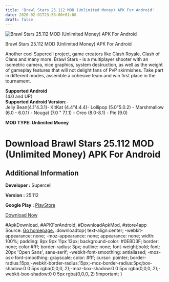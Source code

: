 ```yaml
---
title: 'Brawl Stars 25.112 MOD (Unlimited Money) APK For Android'
date: 2020-02-01T23:56:00+01:00
draft: false
---
```


![Brawl Stars 25.112 MOD (Unlimited Money) APK For Android](https://i1.wp.com/apkhome.net/wp-content/uploads/2020/02/Brawl-Stars-25.112-MOD-Unlimited-Money.png "Brawl Stars 25.112 MOD (Unlimited Money) APK For Android")

  

Brawl Stars 25.112 MOD (Unlimited Money) APK For Android

Another cool Supercell project, game creators like Clash Royale, Clash of Clans and many more. Brawl Stars - is a multiplayer shooter with an isometric camera, nice graphics, system destruction, as well as the weight of gameplay features that will not delight fans of PvP skirmishes. Take part in different modes, assemble a cohesive team and win first place in the tournament.

**Supported Android**  
{4.0 and UP}  
**Supported Android Version**:-  
Jelly Bean(4.1"4.3.1)- KitKat (4.4"4.4.4)- Lollipop (5.0"5.0.2) - Marshmallow (6.0 - 6.0.1) - Nougat (7.0 " 7.1.1) - Oreo (8.0-8.1) - Pie (9.0)

**MOD TYPE: Unlimited Money**

Download Brawl Stars 25.112 MOD (Unlimited Money) APK For Android
=================================================================

Additional Information
----------------------

**Developer :** Supercell

**Version :** 25.112

**Google Play :** [PlayStore](https://play.google.com/store/apps/details?id=com.supercell.brawlstars)

  

[Download Now](https://store4app.co/post/brawl-stars-25-112-mod-unlimited-money-apk-for-android_1580589060)

  
#ApkDownload, #APKForAndroid, #DownloadApkMod, #store4app  
Source: [Go homepage.](https://store4app.co/post/brawl-stars-25-112-mod-unlimited-money-apk-for-android_1580589060) .downloadtop{ text-align:center; -webkit-appearance: none; -moz-appearance: none; appearance: none; width: 100%; padding: 9px 9px 11px 13px; background-color: #0EBD3F; border: none; color:#fff; border-radius: 3px; outline: none; font-weight;bold; font: 20px 'Open Sans', sans-serif; -webkit-font-smoothing: antialiased; -moz-osx-font-smoothing: grayscale; color: #fff; cursor: pointer; border-radius:15px;-webkit-border-radius:15px;-moz-border-radius:5px;box-shadow:0 0 5px rgba(0,0,0,.2);-moz-box-shadow:0 0 5px rgba(0,0,0,.2);-webkit-box-shadow:0 0 5px rgba(0,0,0,.2) !important; }